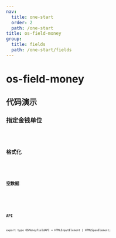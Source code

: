 ```yaml
---
nav:
  title: one-start
  order: 2
  path: /one-start
title: os-field-money
group:
  title: fields
  path: /one-start/fields
---
```


# os-field-money

## 代码演示

### 指定金钱单位

<code src="../demos/field-money/unit.tsx" />

### 格式化

<code src="../demos/field-money/format.tsx" />

### 空数据

<code src="../demos/field-money/empty.tsx" />

<API exports='["Settings"]' src="../components/fields/digit.tsx"></API>

### API

`export type OSMoneyFieldAPI = HTMLInputElement | HTMLSpanElement;`
